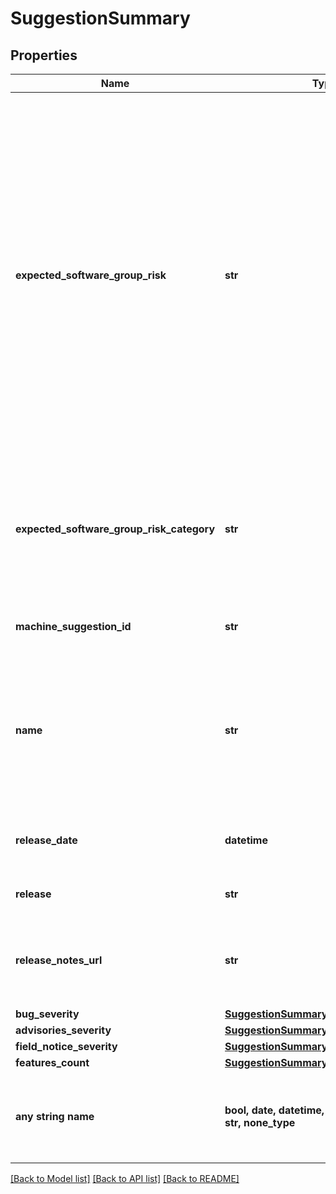 # SuggestionSummary


## Properties
Name | Type | Description | Notes
------------ | ------------- | ------------- | -------------
**expected_software_group_risk** | **str** | Current risk score of the Cisco software release, which is the level of exposure the software release has to bugs, security advisories, and field notices. The risk score is used to make software suggestions intended to minimize risk for assets in the Software Group. | [optional] 
**expected_software_group_risk_category** | **str** | Risk level of the Cisco software release based on its risk score. The risk level can be High, Medium, or Low. | [optional] 
**machine_suggestion_id** | **str** | Unique identifier of the suggestion | [optional] 
**name** | **str** | Value that indicates whether the Cisco software release is a current release or one of the suggested release options | [optional] 
**release_date** | **datetime** | Date the Cisco software image was released | [optional] 
**release** | **str** | Release of the Cisco software | [optional] 
**release_notes_url** | **str** | Public URL for the release notes of the Cisco software release | [optional] 
**bug_severity** | [**SuggestionSummaryBugSeverity**](SuggestionSummaryBugSeverity.md) |  | [optional] 
**advisories_severity** | [**SuggestionSummaryAdvisoriesSeverity**](SuggestionSummaryAdvisoriesSeverity.md) |  | [optional] 
**field_notice_severity** | [**SuggestionSummaryFieldNoticeSeverity**](SuggestionSummaryFieldNoticeSeverity.md) |  | [optional] 
**features_count** | [**SuggestionSummaryFeaturesCount**](SuggestionSummaryFeaturesCount.md) |  | [optional] 
**any string name** | **bool, date, datetime, dict, float, int, list, str, none_type** | any string name can be used but the value must be the correct type | [optional]

[[Back to Model list]](../README.md#documentation-for-models) [[Back to API list]](../README.md#documentation-for-api-endpoints) [[Back to README]](../README.md)


